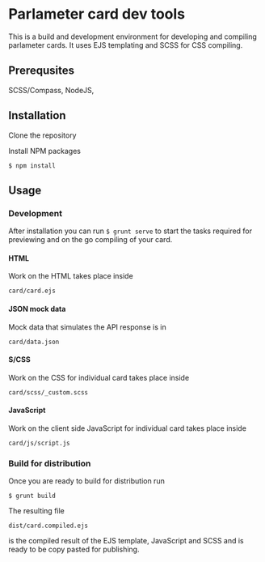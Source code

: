 # Parlameter card dev tools

This is a build and development environment for developing and compiling parlameter cards. It uses EJS templating and SCSS for CSS compiling.

## Prerequsites

SCSS/Compass, NodeJS,  

## Installation

Clone the repository

Install NPM packages
```
$ npm install
```

## Usage

### Development

After installation you can run ```$ grunt serve``` to start the tasks required for previewing and on the go compiling of your card.


#### HTML
Work on the HTML takes place inside
```
card/card.ejs
```

#### JSON mock data
Mock data that simulates the API response is in 
```
card/data.json
```

#### S/CSS
Work on the CSS for individual card takes place inside 
```
card/scss/_custom.scss
```

#### JavaScript
Work on the client side JavaScript for individual card takes place inside 
```
card/js/script.js
```

### Build for distribution

Once you are ready to build for distribution run
```
$ grunt build
```

The resulting file
```
dist/card.compiled.ejs
```
is the compiled result of the EJS template, JavaScript and SCSS and is ready to be copy pasted for publishing.
